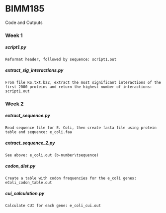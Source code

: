 # BIMM185
Code and Outputs
### Week 1
##### script1.py
    Reformat header, followed by sequence: script1.out
##### extract_sig_interactions.py
    From file RS.txt.bz2, extract the most significant interactions of the first 2000 proteins and return the highest number of interactions: script1.out

### Week 2
##### extract_sequence.py
    Read sequence file for E. Coli, then create fasta file using protein table and sequence: e_coli.faa
##### extract_sequence_2.py
    See above: e_coli.out (b-number\tsequence)
##### codon_dist.py
    Create a table with codon frequencies for the e_coli genes: eColi_codon_table.out
##### cui_calculation.py
    Calculate CUI for each gene: e_coli_cui.out

